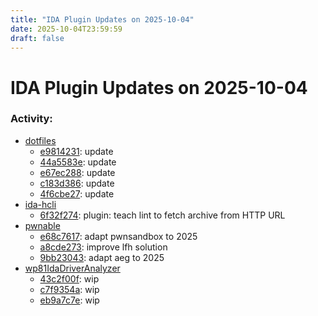 ```yaml
---
title: "IDA Plugin Updates on 2025-10-04"
date: 2025-10-04T23:59:59
draft: false
---
```


# IDA Plugin Updates on 2025-10-04

### Activity:
  - [dotfiles](https://github.com/RioKato/dotfiles)
    - [e9814231](https://github.com/RioKato/dotfiles/commit/e98142314535763774e2e56e555f728f92f8353c): update
    - [44a5583e](https://github.com/RioKato/dotfiles/commit/44a5583e1a05f31e41824d98bded2c1103bca028): update
    - [e67ec288](https://github.com/RioKato/dotfiles/commit/e67ec288cc13447a8ffd56d2bf6d4c6713106e62): update
    - [c183d386](https://github.com/RioKato/dotfiles/commit/c183d386c631ae195871488802e9132ca72384d2): update
    - [4f6cbe27](https://github.com/RioKato/dotfiles/commit/4f6cbe27d31d7fed462554e860f65b88821c357c): update
  - [ida-hcli](https://github.com/HexRaysSA/ida-hcli)
    - [6f32f274](https://github.com/HexRaysSA/ida-hcli/commit/6f32f274a63335653222bf8fff45aea1970f9be7): plugin: teach lint to fetch archive from HTTP URL
  - [pwnable](https://github.com/giladreti/pwnable)
    - [e68c7617](https://github.com/giladreti/pwnable/commit/e68c76174f04298023c12372181fd8a318d87eeb): adapt pwnsandbox to 2025
    - [a8cde273](https://github.com/giladreti/pwnable/commit/a8cde273be4caf46ac078f715d06a0fb78c065c6): improve lfh solution
    - [9bb23043](https://github.com/giladreti/pwnable/commit/9bb230431aefe7dbb40cbd5180892c7a1d9dbc33): adapt aeg to 2025
  - [wp81IdaDriverAnalyzer](https://github.com/fredericGette/wp81IdaDriverAnalyzer)
    - [43c2f00f](https://github.com/fredericGette/wp81IdaDriverAnalyzer/commit/43c2f00f66cc8614faea824e3d053159470cae9b): wip
    - [c7f9354a](https://github.com/fredericGette/wp81IdaDriverAnalyzer/commit/c7f9354a463042aee95240df623b730e3f061745): wip
    - [eb9a7c7e](https://github.com/fredericGette/wp81IdaDriverAnalyzer/commit/eb9a7c7e4acfe3500d93d2f6f4a5b231deff2fbd): wip
